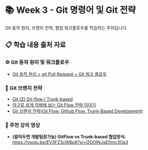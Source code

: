 # 📚 Week 3 - Git 명령어 및 Git 전략

Git 동작 원리, 브랜치 전략, 협업 워크플로우를 학습하는 주차입니다.

## 📋 학습 내용 출처 자료

### :gear: Git 동작 원리 및 워크플로우

- [Git 동작 원리 + git Pull Request + Git 워크 플로우](https://velog.io/@turtle601/Git-동작-원리-Git-워크-플로우)

### :twisted_rightwards_arrows: Git 브랜치 전략

- [Git (2) Git-flow / Trunk-based](https://velog.io/@boseong-choi/git2)
- [야구로 쉽게 이해해 보는 Git Flow 전략 이야기](https://www.sktenterprise.com/bizInsight/blogDetail/dev/11737)
- [Git 브랜치 전략(Git Flow, Github Flow, Trunk-Based Development)](https://wonsss.github.io/etc/git-branch-strategy/)

### :movie_camera: 추천 강의 영상

- **(알아두면 개발팀장가능) GitFlow vs Trunk-based 협업방식**: https://youtu.be/EV3FZ3cWBp8?si=IZDOlNJqE0mc3Oa3
